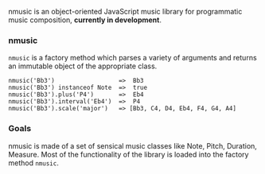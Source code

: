 nmusic is an object-oriented JavaScript music library for programmatic music composition, **currently in development**.

### nmusic 

`nmusic` is a factory method which parses a variety of arguments and returns an immutable object of the appropriate class.

```
nmusic('Bb3')                  =>  Bb3
nmusic('Bb3') instanceof Note  =>  true
nmusic('Bb3').plus('P4')       =>  Eb4
nmusic('Bb3').interval('Eb4')  =>  P4
nmusic('Bb3').scale('major')   => [Bb3, C4, D4, Eb4, F4, G4, A4]
```



### Goals

nmusic is made of a set of sensical music classes like Note, Pitch, Duration, Measure. Most of the functionality of the library is loaded into the factory method `nmusic`.